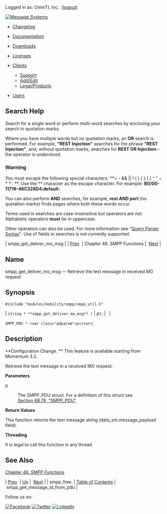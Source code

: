 Logged in as: OmniTI, Inc.  ([logout](https://support.messagesystems.com/logout.php))

[![Message Systems](https://support.messagesystems.com/images/ms-white205.png)](https://support.messagesystems.com/start.php) 

*   [Changelog](https://support.messagesystems.com/start.php?show=changelog)
*   [Documentation](https://support.messagesystems.com/docs/)
*   [Downloads](https://support.messagesystems.com/start.php)

*   [Licenses](https://support.messagesystems.com/license_summary.php)
*   <a href="">Clients</a>
    *   [Support](https://support.messagesystems.com/cs.php)
    *   [Add/Edit](https://support.messagesystems.com/edit_client.php)
    *   [Legal/Products](https://support.messagesystems.com/edit_products.php)
*   [Users](https://support.messagesystems.com/edit_customer.php)

## Search Help

Search for a single word or perform multi-word searches by enclosing your search in quotation marks.

Where you have multiple words but no quotation marks, an **OR** search is performed. For example, **"REST Injection"** searches for the phrase **"REST Injection"**, and, without quotation marks, searches for **REST OR Injection**--the operator is understood.

### Warning

You must escape the following special characters: **+ - && || ! ( ) { } [ ] ^ " ~ * ? : \**. Use the **\** character as the escape character. For example: **B0/00-11719-46C328D4\:default\:**

You can also perform **AND** searches, for example, **rest AND port** (no quotation marks) finds pages where both these words occur.

Terms used in searches are case-insensitive but operators are not. Alphabetic operators **must** be in uppercase.

Other operators can also be used. For more information see "[Query Parser Syntax](https://lucene.apache.org/core/old_versioned_docs/versions/3_0_0/queryparsersyntax.html)". Use of fields in searches is not currently supported.

| smpp_get_deliver_mo_msg |
| [Prev](apis.smpp_free.php)  | Chapter 46. SMPP Functions |  [Next](apis.smpp_get_message_id_from_pdu.php) |

<a name="apis.smpp_get_deliver_mo_msg"></a>
## Name

smpp_get_deliver_mo_msg — Retrieve the text message in received MO request

## Synopsis

`#include "modules/mobility/smpp/smpp_util.h"`

| `string * **smpp_get_deliver_mo_msg** (` | <var class="pdparam">p</var>`)`; |   |

`SMPP_PDU * <var class="pdparam">p</var>`;<a name="idp33875168"></a>
## Description

**Configuration Change. ** This feature is available starting from Momentum 3.2.

Retrieve the text message in a received MO request.

**Parameters**

<dl class="variablelist">

<dt>p</dt>

<dd>

The SMPP_PDU struct. For a definition of this struct see [Section 68.79, “SMPP_PDU”](structs.smpp_pdu.php "68.79. SMPP_PDU").

</dd>

</dl>

**Return Values**

This function returns the text message string (data_sm.message_payload field).

**Threading**

It is legal to call this function in any thread.

<a name="idp33883456"></a>
## See Also

[Chapter 46, *SMPP Functions*](smpp.php "Chapter 46. SMPP Functions") 

| [Prev](apis.smpp_free.php)  | [Up](smpp.php) |  [Next](apis.smpp_get_message_id_from_pdu.php) |
| smpp_free  | [Table of Contents](index.php) |  smpp_get_message_id_from_pdu |

Follow us on:

[![Facebook](https://support.messagesystems.com/images/icon-facebook.png)](http://www.facebook.com/messagesystems) [![Twitter](https://support.messagesystems.com/images/icon-twitter.png)](http://twitter.com/#!/MessageSystems) [![LinkedIn](https://support.messagesystems.com/images/icon-linkedin.png)](http://www.linkedin.com/company/message-systems)